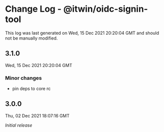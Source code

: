 # Change Log - @itwin/oidc-signin-tool

This log was last generated on Wed, 15 Dec 2021 20:20:04 GMT and should not be manually modified.

## 3.1.0
Wed, 15 Dec 2021 20:20:04 GMT

### Minor changes

- pin deps to core rc

## 3.0.0
Thu, 02 Dec 2021 18:07:16 GMT

_Initial release_

